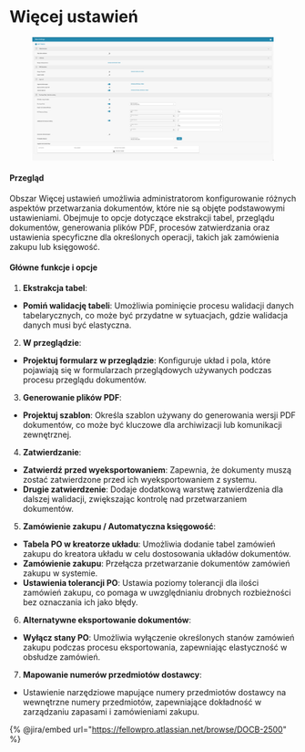 # Więcej ustawień

<figure><img src="../../../../.gitbook/assets/Bildschirmfoto 2024-05-08 um 09.54.48.png" alt=""><figcaption></figcaption></figure>

#### Przegląd

Obszar Więcej ustawień umożliwia administratorom konfigurowanie różnych aspektów przetwarzania dokumentów, które nie są objęte podstawowymi ustawieniami. Obejmuje to opcje dotyczące ekstrakcji tabel, przeglądu dokumentów, generowania plików PDF, procesów zatwierdzania oraz ustawienia specyficzne dla określonych operacji, takich jak zamówienia zakupu lub księgowość.

#### Główne funkcje i opcje

1. **Ekstrakcja tabel**:
* **Pomiń walidację tabeli**: Umożliwia pominięcie procesu walidacji danych tabelarycznych, co może być przydatne w sytuacjach, gdzie walidacja danych musi być elastyczna.
2. **W przeglądzie**:
* **Projektuj formularz w przeglądzie**: Konfiguruje układ i pola, które pojawiają się w formularzach przeglądowych używanych podczas procesu przeglądu dokumentów.
3. **Generowanie plików PDF**:
* **Projektuj szablon**: Określa szablon używany do generowania wersji PDF dokumentów, co może być kluczowe dla archiwizacji lub komunikacji zewnętrznej.
4. **Zatwierdzanie**:
* **Zatwierdź przed wyeksportowaniem**: Zapewnia, że dokumenty muszą zostać zatwierdzone przed ich wyeksportowaniem z systemu.
* **Drugie zatwierdzenie**: Dodaje dodatkową warstwę zatwierdzenia dla dalszej walidacji, zwiększając kontrolę nad przetwarzaniem dokumentów.
5. **Zamówienie zakupu / Automatyczna księgowość**:
* **Tabela PO w kreatorze układu**: Umożliwia dodanie tabel zamówień zakupu do kreatora układu w celu dostosowania układów dokumentów.
* **Zamówienie zakupu**: Przełącza przetwarzanie dokumentów zamówień zakupu w systemie.
* **Ustawienia tolerancji PO**: Ustawia poziomy tolerancji dla ilości zamówień zakupu, co pomaga w uwzględnianiu drobnych rozbieżności bez oznaczania ich jako błędy.
6. **Alternatywne eksportowanie dokumentów**:
* **Wyłącz stany PO**: Umożliwia wyłączenie określonych stanów zamówień zakupu podczas procesu eksportowania, zapewniając elastyczność w obsłudze zamówień.
7. **Mapowanie numerów przedmiotów dostawcy**:
* Ustawienie narzędziowe mapujące numery przedmiotów dostawcy na wewnętrzne numery przedmiotów, zapewniające dokładność w zarządzaniu zapasami i zamówieniami zakupu.

{% @jira/embed url="https://fellowpro.atlassian.net/browse/DOCB-2500" %}
